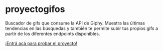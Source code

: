 # proyectogifos
Buscador de gifs que consume la API de Giphy. Muestra las últimas tendencias en las búsquedas y también te permite subir tus propios gifs a partir de los diferentes endpoints disponibles.

[¡Entrá acá para probar el proyecto!](https://proyectogifos.netlify.app/) 
